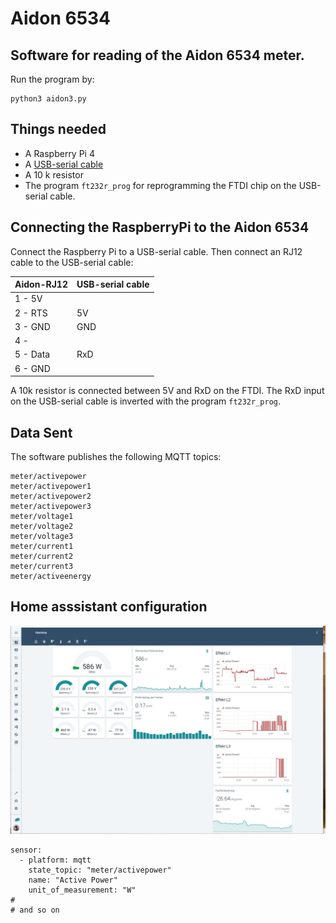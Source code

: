 # Aidon 6534


## Software for reading of the Aidon 6534 meter. 
Run the program by:
```
python3 aidon3.py
```

## Things needed
- A Raspberry Pi 4
- A [USB-serial cable](https://www.kjell.com/se/produkter/el-verktyg/arduino/moduler/luxorparts-usb-till-seriell-adapter-for-arduino-p88064)
- A 10 k resistor
- The program `ft232r_prog` for reprogramming the FTDI chip on the USB-serial cable.

## Connecting the RaspberryPi to the  Aidon 6534
Connect the Raspberry Pi to a USB-serial cable. 
Then connect an RJ12 cable to the USB-serial cable:

| Aidon-RJ12       |  USB-serial cable  |
| ----             | ----           |
| 1 - 5V           |                |
| 2 - RTS          | 5V             |
| 3 - GND          | GND            |
| 4 -              |                |
| 5 - Data         | RxD            |
| 6 - GND          |                |

A 10k resistor is connected between 5V and RxD on the FTDI. The RxD input on the USB-serial cable is inverted with the program `ft232r_prog`.

## Data Sent

The software publishes the following MQTT topics:

```
meter/activepower
meter/activepower1
meter/activepower2
meter/activepower3
meter/voltage1
meter/voltage2
meter/voltage3
meter/current1
meter/current2
meter/current3
meter/activeenergy
```

## Home asssistant configuration
![bild](bilder/Homeassistant.JPG)

```
sensor:
  - platform: mqtt
    state_topic: "meter/activepower"
    name: "Active Power"
    unit_of_measurement: "W"
#
# and so on
```



